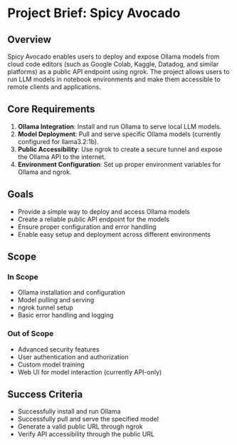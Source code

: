 # Project Brief: Spicy Avocado

## Overview
Spicy Avocado enables users to deploy and expose Ollama models from cloud code editors (such as Google Colab, Kaggle, Datadog, and similar platforms) as a public API endpoint using ngrok. The project allows users to run LLM models in notebook environments and make them accessible to remote clients and applications.

## Core Requirements

1. **Ollama Integration**: Install and run Ollama to serve local LLM models.
2. **Model Deployment**: Pull and serve specific Ollama models (currently configured for llama3.2:1b).
3. **Public Accessibility**: Use ngrok to create a secure tunnel and expose the Ollama API to the internet.
4. **Environment Configuration**: Set up proper environment variables for Ollama and ngrok.

## Goals

- Provide a simple way to deploy and access Ollama models
- Create a reliable public API endpoint for the models
- Ensure proper configuration and error handling
- Enable easy setup and deployment across different environments

## Scope

### In Scope
- Ollama installation and configuration
- Model pulling and serving
- ngrok tunnel setup
- Basic error handling and logging

### Out of Scope
- Advanced security features
- User authentication and authorization
- Custom model training
- Web UI for model interaction (currently API-only)

## Success Criteria
- Successfully install and run Ollama
- Successfully pull and serve the specified model
- Generate a valid public URL through ngrok
- Verify API accessibility through the public URL